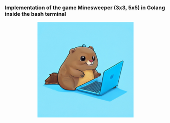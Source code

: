 ### Implementation of the game Minesweeper (3х3, 5х5) in Golang inside the bash terminal

<div style="text-align: center;">
    <img src="cutie.jpg" alt="cutie" style="width: 300px; height: 300px;" />
</div>